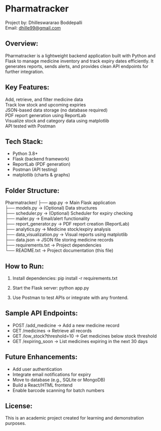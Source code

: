 Pharmatracker
================

Project by: Dhilleswararao Boddepalli  
Email: dhille99@gmail.com  

Overview:
---------
Pharmatracker is a lightweight backend application built with Python and Flask to manage medicine inventory and track expiry dates efficiently. It generates reports, sends alerts, and provides clean API endpoints for further integration.

Key Features:
-------------
Add, retrieve, and filter medicine data  
Track low stock and upcoming expiries  
JSON-based data storage (no database required)  
PDF report generation using ReportLab  
Visualize stock and category data using matplotlib  
API tested with Postman

Tech Stack:
-----------
- Python 3.8+
- Flask (backend framework)
- ReportLab (PDF generation)
- Postman (API testing)
- matplotlib (charts & graphs)

Folder Structure:
-----------------
Pharmatracker/
├── app.py                  → Main Flask application  
├── models.py               → (Optional) Data structures  
├── scheduler.py            → (Optional) Scheduler for expiry checking  
├── mailer.py               → Email/alert functionality  
├── report_generator.py     → PDF report creation (ReportLab)  
├── analytics.py            → Medicine stock/expiry analysis  
├── data_visualization.py   → Visual reports using matplotlib  
├── data.json               → JSON file storing medicine records  
├── requirements.txt        → Project dependencies  
└── README.txt              → Project documentation (this file)

How to Run:
-----------
1. Install dependencies:
   pip install -r requirements.txt

2. Start the Flask server:
   python app.py

3. Use Postman to test APIs or integrate with any frontend.

Sample API Endpoints:
---------------------
- POST /add_medicine → Add a new medicine record  
- GET /medicines → Retrieve all records  
- GET /low_stock?threshold=10 → Get medicines below stock threshold  
- GET /expiring_soon → List medicines expiring in the next 30 days  

Future Enhancements:
--------------------
- Add user authentication  
- Integrate email notifications for expiry  
- Move to database (e.g., SQLite or MongoDB)  
- Build a React/HTML frontend  
- Enable barcode scanning for batch numbers

License:
--------
This is an academic project created for learning and demonstration purposes.

